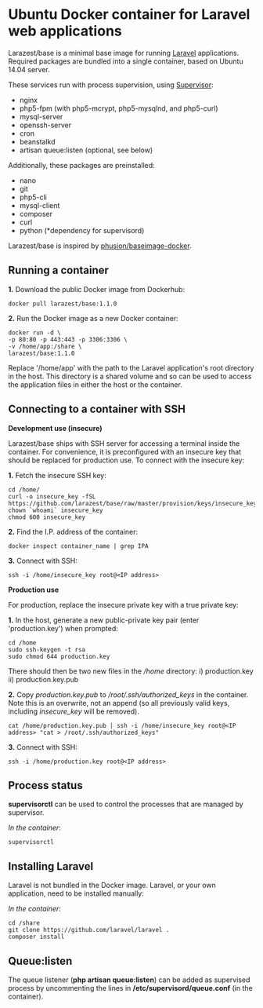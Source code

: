 Ubuntu Docker container for Laravel web applications
====================================================

Larazest/base is a minimal base image for running [Laravel](https://github.com/laravel/laravel) applications. Required 
packages are bundled into a single container, based on Ubuntu 14.04 server.

These services run with process supervision, using [Supervisor](http://supervisord.org):

- nginx
- php5-fpm (with php5-mcrypt, php5-mysqlnd, and php5-curl)
- mysql-server
- openssh-server
- cron
- beanstalkd
- artisan queue:listen (optional, see below)

Additionally, these packages are preinstalled:

- nano
- git
- php5-cli
- mysql-client
- composer
- curl
- python (*dependency for supervisord)

Larazest/base is inspired by [phusion/baseimage-docker](https://github.com/phusion/baseimage-docker).

Running a container
-------------------

**1.** Download the public Docker image from Dockerhub:

	docker pull larazest/base:1.1.0

**2.** Run the Docker image as a new Docker container:

	docker run -d \
	-p 80:80 -p 443:443 -p 3306:3306 \
	-v /home/app:/share \
	larazest/base:1.1.0

Replace '/home/app' with the path to the Laravel application's root directory in the host. This directory is a shared 
volume and so can be used to access the application files in either the host or the container.

Connecting to a container with SSH
----------------------------------

**Development use (insecure)**

Larazest/base ships with SSH server for accessing a terminal inside the container. For convenience, it is preconfigured 
with an insecure key that should be replaced for production use. To connect with the insecure key:

**1.** Fetch the insecure SSH key:

	cd /home/
	curl -o insecure_key -fSL https://github.com/larazest/base/raw/master/provision/keys/insecure_key
	chown `whoami` insecure_key
	chmod 600 insecure_key

**2.** Find the I.P. address of the container:

	docker inspect container_name | grep IPA

**3.** Connect with SSH:

	ssh -i /home/insecure_key root@<IP address>

**Production use**

For production, replace the insecure private key with a true private key:

**1.** In the host, generate a new public-private key pair (enter 'production.key') when prompted:

	cd /home
	sudo ssh-keygen -t rsa
	sudo chmod 644 production.key

There should then be two new files in the */home* directory: i) production.key ii) production.key.pub

**2.** Copy *production.key.pub* to */root/.ssh/authorized_keys* in the container. Note this is an overwrite, not an append 
(so all previously valid keys, including *insecure_key* will be removed).

	cat /home/production.key.pub | ssh -i /home/insecure_key root@<IP address> "cat > /root/.ssh/authorized_keys"

**3.** Connect with SSH:

	ssh -i /home/production.key root@<IP address>

Process status
--------------

**supervisorctl** can be used to control the processes that are managed by supervisor.

*In the container*:

	supervisorctl

Installing Laravel
------------------

Laravel is not bundled in the Docker image. Laravel, or your own application, need to be installed manually:

*In the container*:

	cd /share
	git clone https://github.com/laravel/laravel .
	composer install

Queue:listen
------------

The queue listener (**php artisan queue:listen**) can be added as supervised process by uncommenting the lines in
**/etc/supervisord/queue.conf** (in the container).
